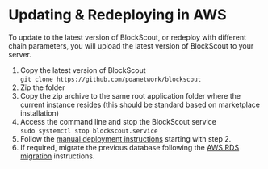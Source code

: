 # Updating & Redeploying in AWS

To update to the latest version of BlockScout, or redeploy with different chain parameters, you will upload the latest version of BlockScout to your server.

1. Copy the latest version of BlockScout\
   `git clone https://github.com/poanetwork/blockscout`
2. Zip the folder
3. Copy the zip archive to the same root application folder where the current instance resides (this should be standard based on marketplace installation)
4. Access the command line and stop the BlockScout service\
   `sudo systemctl stop blockscout.service`
5. Follow the [manual deployment instructions](../manual-deployment/) starting with step 2.
6. If required, migrate the previous database following the [AWS RDS migration](https://console.aws.amazon.com/dms/) instructions.

